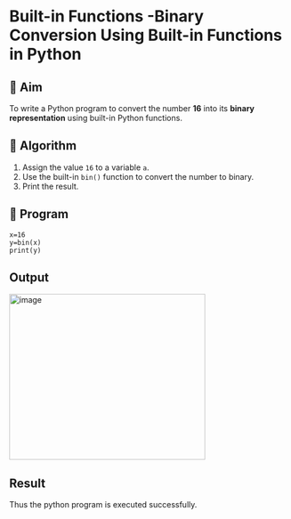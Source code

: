 # Built-in Functions -Binary Conversion Using Built-in Functions in Python

## 🎯 Aim
To write a Python program to convert the number **16** into its **binary representation** using built-in Python functions.

## 🧠 Algorithm
1. Assign the value `16` to a variable `a`.
2. Use the built-in `bin()` function to convert the number to binary.
3. Print the result.

## 🧾 Program
```
x=16
y=bin(x)
print(y)
```

## Output
<img width="352" height="298" alt="image" src="https://github.com/user-attachments/assets/4cf88c8c-88d0-415c-9814-6819336e03c6" />

## Result
Thus the python program is executed successfully.

